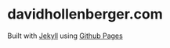 # davidhollenberger.com

Built with [Jekyll](https://jekyllrb.com/) using [Github Pages](https://pages.github.com/)
